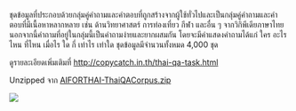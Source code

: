 ชุดข้อมูลที่ประกอบด้วยกลุ่มคู่คำถามและคำตอบที่ถูกสร้างจากผู้ใช้ทั่วไปและเป็นกลุ่มคู่คำถามและคำตอบที่มีเนื้อหาหลากหลาย เช่น ด้านวิทยาศาสตร์ การท่องเที่ยว กีฬา และอื่น ๆ จากวิกิพีเดียภาษาไทย นอกจากนี้คำถามที่อยู่ในกลุ่มนี้เป็นคำถามง่ายและยากผสมกัน โดยจะมีคำแสดงคำถามได้แก่ ใคร อะไร ไหน ที่ไหน เมื่อไร ใด กี่ เท่าไร เท่าใด ชุดข้อมูลมีจำนวนทั้งหมด 4,000 ชุด

ดูรายละเอียดเพิ่มเติมที่ http://copycatch.in.th/thai-qa-task.html 

Unzipped จาก [AIFORTHAI-ThaiQACorpus.zip](https://aiforthai.in.th/download.php?c=ThaiQA)

[![](https://licensebuttons.net/l/by-nc-sa/3.0/88x31.png)](https://creativecommons.org/licenses/by-nc-sa/3.0/th)

